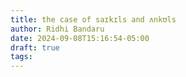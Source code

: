 ```yaml
---
title: the case of saɪkɪls and ʌnkʊls
author: Ridhi Bandaru
date: 2024-09-08T15:16:54-05:00
draft: true
tags:
---
```

